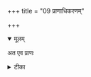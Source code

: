 +++
title = "09 प्राणाधिकरणम्"

+++


<details open><summary>मूलम्</summary>

अत एव प्राणः
</details>



<details><summary>टीका</summary>

पूर्वोक्तादेव लिङ्गाच्च प्राणो ब्रह्मेति कथ्यते । सर्वप्राणिप्राणनाच्च निर्देशो हि प्रसिद्धवत् ॥ [24]
</details>

